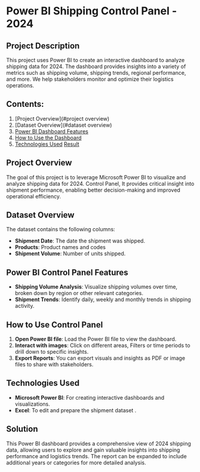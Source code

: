 # **Power BI Shipping Control Panel - 2024**

## **Project Description**
This project uses Power BI to create an interactive dashboard to analyze shipping data for 2024. The dashboard provides insights into a variety of metrics such as shipping volume, shipping trends, regional performance, and more.
We help stakeholders monitor and optimize their logistics operations.

## **Contents**:
1. [Project Overview](#project overview)
2. [Dataset Overview](#dataset overview)
3. [Power BI Dashboard Features](#power-bi-dashboard-features)
4. [How to Use the Dashboard](#how-to-use-the-dashboard)
5. [Technologies Used](#technologiesused)
[Result](#result)

## **Project Overview**
The goal of this project is to leverage Microsoft Power BI to visualize and analyze shipping data for 2024. Control Panel,
It provides critical insight into shipment performance, enabling better decision-making and improved operational efficiency.

## **Dataset Overview**
The dataset contains the following columns:
- **Shipment Date**: The date the shipment was shipped.
- **Products**: Product names and codes
- **Shipment Volume**: Number of units shipped.

## **Power BI Control Panel Features**
- **Shipping Volume Analysis**: Visualize shipping volumes over time, broken down by region or other relevant categories.
- **Shipment Trends**: Identify daily, weekly and monthly trends in shipping activity.

## **How ​​to Use Control Panel**
1. **Open Power BI file**: Load the Power BI file to view the dashboard.
2. **Interact with images**: Click on different areas,
Filters or time periods to drill down to specific insights.
3. **Export Reports**: You can export visuals and insights as PDF or image files to share with stakeholders.

## **Technologies Used**
- **Microsoft Power BI**: For creating interactive dashboards and visualizations.
- **Excel**: To edit and prepare the shipment dataset
.

## **Solution**
This Power BI dashboard provides a comprehensive view of 2024 shipping data, allowing users to explore and gain valuable insights into shipping performance and logistics trends.
The report can be expanded to include additional years or categories for more detailed analysis.
